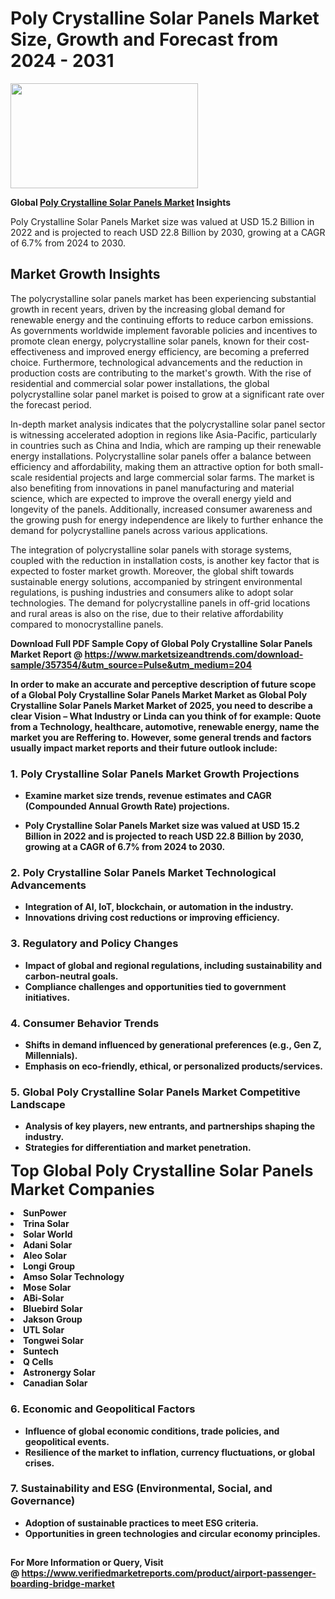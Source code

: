<H1>Poly Crystalline Solar Panels Market Size, Growth and Forecast from 2024 - 2031</H1><img class="aligncenter size-medium wp-image-584254" src="https://thirdeyenews.in/wp-content/uploads/2024/09/Global-Market-Research-300x168.jpeg" alt="" width="300" height="168" /><p><strong>Global&nbsp;<a href="https://www.marketsizeandtrends.com/download-sample/357354/&amp;utm_source=Pulse&amp;utm_medium=204">Poly Crystalline Solar Panels Market</a> Insights</strong></p><p>Poly Crystalline Solar Panels Market size was valued at USD 15.2 Billion in 2022 and is projected to reach USD 22.8 Billion by 2030, growing at a CAGR of 6.7% from 2024 to 2030.</p><p><h2>Market Growth Insights</h2> <p>The polycrystalline solar panels market has been experiencing substantial growth in recent years, driven by the increasing global demand for renewable energy and the continuing efforts to reduce carbon emissions. As governments worldwide implement favorable policies and incentives to promote clean energy, polycrystalline solar panels, known for their cost-effectiveness and improved energy efficiency, are becoming a preferred choice. Furthermore, technological advancements and the reduction in production costs are contributing to the market's growth. With the rise of residential and commercial solar power installations, the global polycrystalline solar panel market is poised to grow at a significant rate over the forecast period.</p> <p><strong></strong></p> <p>In-depth market analysis indicates that the polycrystalline solar panel sector is witnessing accelerated adoption in regions like Asia-Pacific, particularly in countries such as China and India, which are ramping up their renewable energy installations. Polycrystalline solar panels offer a balance between efficiency and affordability, making them an attractive option for both small-scale residential projects and large commercial solar farms. The market is also benefiting from innovations in panel manufacturing and material science, which are expected to improve the overall energy yield and longevity of the panels. Additionally, increased consumer awareness and the growing push for energy independence are likely to further enhance the demand for polycrystalline panels across various applications. <p>The integration of polycrystalline solar panels with storage systems, coupled with the reduction in installation costs, is another key factor that is expected to foster market growth. Moreover, the global shift towards sustainable energy solutions, accompanied by stringent environmental regulations, is pushing industries and consumers alike to adopt solar technologies. The demand for polycrystalline panels in off-grid locations and rural areas is also on the rise, due to their relative affordability compared to monocrystalline panels.</p> <p><strong></p><p><span class=""><strong>Download Full PDF Sample Copy of Global Poly Crystalline Solar Panels Market Report</strong> @ <a href="https://www.marketsizeandtrends.com/download-sample/357354/&amp;utm_source=Pulse&amp;utm_medium=204" target="_blank">https://www.marketsizeandtrends.com/download-sample/357354/&amp;utm_source=Pulse&amp;utm_medium=204</a></span></p><p>In order to make an accurate and perceptive description of future scope of a Global&nbsp;Poly Crystalline Solar Panels Market Market as Global&nbsp;Poly Crystalline Solar Panels Market Market of 2025, you need to describe a clear Vision &ndash; What Industry or Linda can you think of for example: Quote from a Technology, healthcare, automotive, renewable energy, name the market you are Reffering to. However, some general trends and factors usually impact market reports and their future outlook include:</p><h3>1.&nbsp;<strong>Poly Crystalline Solar Panels Market Growth Projections</strong></h3><ul><li>Examine market size trends, revenue estimates and CAGR (Compounded Annual Growth Rate) projections.</li><li><p>Poly Crystalline Solar Panels Market size was valued at USD 15.2 Billion in 2022 and is projected to reach USD 22.8 Billion by 2030, growing at a CAGR of 6.7% from 2024 to 2030.</p></li></ul><h3>2.&nbsp;<strong>Poly Crystalline Solar Panels Market Technological Advancements</strong></h3><ul><li>Integration of AI, IoT, blockchain, or automation in the industry.</li><li>Innovations driving cost reductions or improving efficiency.</li></ul><h3>3.&nbsp;<strong>Regulatory and Policy Changes</strong></h3><ul><li>Impact of global and regional regulations, including sustainability and carbon-neutral goals.</li><li>Compliance challenges and opportunities tied to government initiatives.</li></ul><h3>4.&nbsp;<strong>Consumer Behavior Trends</strong></h3><ul><li>Shifts in demand influenced by generational preferences (e.g., Gen Z, Millennials).</li><li>Emphasis on eco-friendly, ethical, or personalized products/services.</li></ul><h3>5.&nbsp;<strong>Global Poly Crystalline Solar Panels Market Competitive Landscape</strong></h3><ul><li>Analysis of key players, new entrants, and partnerships shaping the industry.</li><li>Strategies for differentiation and market penetration.</li></ul><p data-pm-slice="1 1 []"><span style="color: inherit; font-family: inherit; font-size: 25px;">Top Global Poly Crystalline Solar Panels Market Companies</span></p><div class="" data-test-id=""><p><li>SunPower</li><li> Trina Solar</li><li> Solar World</li><li> Adani Solar</li><li> Aleo Solar</li><li> Longi Group</li><li> Amso Solar Technology</li><li> Mose Solar</li><li> ABi-Solar</li><li> Bluebird Solar</li><li> Jakson Group</li><li> UTL Solar</li><li> Tongwei Solar</li><li> Suntech</li><li> Q Cells</li><li> Astronergy Solar</li><li> Canadian Solar</li></p></div><h3>6.&nbsp;<strong>Economic and Geopolitical Factors</strong></h3><ul><li>Influence of global economic conditions, trade policies, and geopolitical events.</li><li>Resilience of the market to inflation, currency fluctuations, or global crises.</li></ul><h3>7.&nbsp;<strong>Sustainability and ESG (Environmental, Social, and Governance)</strong></h3><ul><li>Adoption of sustainable practices to meet ESG criteria.</li><li>Opportunities in green technologies and circular economy principles.</li></ul><h2><strong style="font-size: 14px;">For More Information or Query, Visit @&nbsp;</strong><a style="background-color: #ffffff; font-size: 14px;" href="https://www.marketsizeandtrends.com/report/poly-crystalline-solar-panels-market/" target="_blank">https://www.verifiedmarketreports.com/product/airport-passenger-boarding-bridge-market</a></h2>

